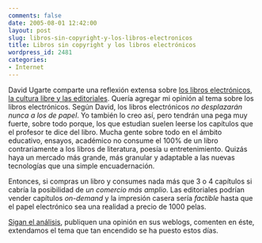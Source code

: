 ```yaml
---
comments: false
date: 2005-08-01 12:42:00
layout: post
slug: libros-sin-copyright-y-los-libros-electronicos
title: Libros sin copyright y los libros electrónicos
wordpress_id: 2481
categories:
- Internet
---
```


David Ugarte comparte una reflexión extensa sobre [los libros electrónicos, la cultura libre y las editoriales](http://www.deugarte.com/un-mundo-sin-copyright-el-libro). Quería agregar mi opinión al tema sobre los libros electrónicos. Según David, los libros electrónicos _no desplazarán nunca a los de papel_. Yo también lo creo así, pero tendrán una pega muy fuerte, sobre todo porque, los que estudian suelen leerse los capítulos que el profesor te dice del libro. Mucha gente sobre todo en el ámbito educativo, ensayos, académico no consume el 100% de un libro contrariamente a los libros de literatura, poesía u entretenimiento. Quizás haya un mercado más grande, más granular y adaptable a las nuevas tecnologías que una simple encuadernación.





Entonces, si compras un libro y consumes nada más que 3 o 4 capítulos si cabría la posibilidad de _un comercio más amplio_. Las editoriales podrían vender capítulos _on-demand_ y la impresión casera sería _factible_ hasta que el papel electrónico sea una realidad a precio de 1000 pelas.





[Sigan el análisis](http://www.deugarte.com/un-mundo-sin-copyright-el-libro), publiquen una opinión en sus weblogs, comenten en éste, extendamos el tema que tan encendido se ha puesto estos días.
